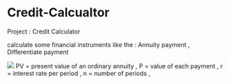 # Credit-Calcualtor

Project : Credit Calculator

calculate some financial instruments like the : Annuity payment , Differentiate payment

<img src="https://render.githubusercontent.com/render/math?math=PV = P \times \frac{1 - (1 + r)^{-n}}{r}">
PV	=	present value of an ordinary annuity ,
P	=	value of each payment ,
r	=	interest rate per period ,
n	=	number of periods ,
